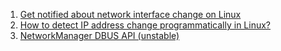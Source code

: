  1. [Get notified about network interface change on Linux](https://stackoverflow.com/questions/2261759/get-notified-about-network-interface-change-on-linux)
 2. [How to detect IP address change programmatically in Linux?](https://stackoverflow.com/questions/579783/how-to-detect-ip-address-change-programmatically-in-linux/2353441#2353441)
 3. [NetworkManager DBUS API (unstable)](http://people.redhat.com/dcbw/NetworkManager/NetworkManager%20DBUS%20API.txt)
